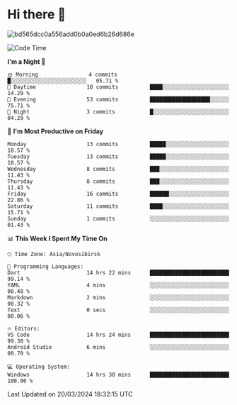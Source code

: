 # Hi there 👋


![bd565dcc0a556add0b0a0ed6b26d686e](https://github.com/Netall0/Netall0/assets/113532176/3b1d4b44-6a21-4538-a6ec-2ba2a7c53f63)



<!--START_SECTION:waka-->
![Code Time](http://img.shields.io/badge/Code%20Time-181%20hrs%2022%20mins-blue)

**I'm a Night 🦉** 

```text
🌞 Morning                4 commits           █░░░░░░░░░░░░░░░░░░░░░░░░   05.71 % 
🌆 Daytime                10 commits          ████░░░░░░░░░░░░░░░░░░░░░   14.29 % 
🌃 Evening                53 commits          ███████████████████░░░░░░   75.71 % 
🌙 Night                  3 commits           █░░░░░░░░░░░░░░░░░░░░░░░░   04.29 % 
```
📅 **I'm Most Productive on Friday** 

```text
Monday                   13 commits          █████░░░░░░░░░░░░░░░░░░░░   18.57 % 
Tuesday                  13 commits          █████░░░░░░░░░░░░░░░░░░░░   18.57 % 
Wednesday                8 commits           ███░░░░░░░░░░░░░░░░░░░░░░   11.43 % 
Thursday                 8 commits           ███░░░░░░░░░░░░░░░░░░░░░░   11.43 % 
Friday                   16 commits          ██████░░░░░░░░░░░░░░░░░░░   22.86 % 
Saturday                 11 commits          ████░░░░░░░░░░░░░░░░░░░░░   15.71 % 
Sunday                   1 commits           ░░░░░░░░░░░░░░░░░░░░░░░░░   01.43 % 
```


📊 **This Week I Spent My Time On** 

```text
🕑︎ Time Zone: Asia/Novosibirsk

💬 Programming Languages: 
Dart                     14 hrs 22 mins      █████████████████████████   99.14 % 
YAML                     4 mins              ░░░░░░░░░░░░░░░░░░░░░░░░░   00.48 % 
Markdown                 2 mins              ░░░░░░░░░░░░░░░░░░░░░░░░░   00.32 % 
Text                     0 secs              ░░░░░░░░░░░░░░░░░░░░░░░░░   00.06 % 

🔥 Editors: 
VS Code                  14 hrs 24 mins      █████████████████████████   99.30 % 
Android Studio           6 mins              ░░░░░░░░░░░░░░░░░░░░░░░░░   00.70 % 

💻 Operating System: 
Windows                  14 hrs 30 mins      █████████████████████████   100.00 % 
```


 Last Updated on 20/03/2024 18:32:15 UTC
<!--END_SECTION:waka-->


